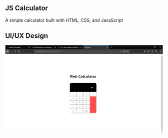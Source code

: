 ## JS Calculator

A simple calculator built with HTML, CSS, and JavaScript

## UI/UX Design

![Calculator](https://github.com/Abobos/Calculator/blob/master/Calculator%20-%20Mozilla%20Firefox%209_7_2019%205_39_37%20PM.png)

